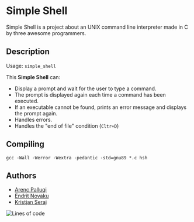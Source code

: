 # Simple Shell

Simple Shell is a project about an UNIX command line interpreter made in C by three awesome programmers.

## Description

Usage: `simple_shell`

This **Simple Shell** can:

- Display a prompt and wait for the user to type a command.
- The prompt is displayed again each time a command has been executed.
- If an executable cannot be found, prints an error message and displays the prompt again.
- Handles errors.
- Handles the "end of file" condition (`Cltr+D`)

## Compiling

`gcc -Wall -Werror -Wextra -pedantic -std=gnu89 *.c hsh`

## Authors

- [Arenc Palluqi](https://www.github.com/Arenc10)
- [Endrit Novaku](https://www.github.com/endritNovaku)
- [Kristjan Seraj](https://www.github.com/KristiSeraj)

![Lines of code](https://img.shields.io/tokei/lines/github.com/KristiSeraj/simple_shell?style=for-the-badge)
